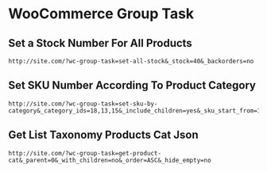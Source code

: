 # WooCommerce Group Task

## Set a Stock Number For All Products

````
http://site.com/?wc-group-task=set-all-stock&_stock=40&_backorders=no
````

## Set SKU Number According To Product Category

````
http://site.com/?wc-group-task=set-sku-by-category&_category_ids=18,13,15&_include_children=yes&_sku_start_from=1000&_task_id=1
````

## Get List Taxonomy Products Cat Json

````
http://site.com/?wc-group-task=get-product-cat&_parent=0&_with_children=no&_order=ASC&_hide_empty=no
````